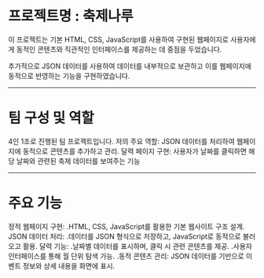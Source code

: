 # 프로젝트명 : 축제나루
이 프로젝트는 기본 HTML, CSS, JavaScript를 사용하여 구현된 웹페이지로
사용자에게 동적인 콘텐츠와 직관적인 인터페이스를 제공하는 데 중점을 두었습니다.

추가적으로 JSON 데이터를 사용하여 데이터를 내부적으로 보관하고 이를 웹페이지에 동적으로 반영하는 기능을 구현하였습니다.
* * *
# 팀 구성 및 역할
4인 1조로 진행된 팀 프로젝트입니다.
저의 주요 역할:
JSON 데이터를 처리하여 웹페이지에 동적으로 콘텐츠를 추가하고 관리.
달력 페이지 구현: 사용자가 날짜를 클릭하면 해당 날짜와 관련된 축제 데이터를 보여주는 기능
* * *
# 주요 기능
정적 웹페이지 구현:
.HTML, CSS, JavaScript를 활용한 기본 웹사이트 구조 설계.
JSON 데이터 처리:
.데이터를 JSON 형식으로 저장하고, JavaScript로 동적으로 불러오고 활용.
달력 기능:
.날짜별 데이터를 표시하며, 클릭 시 관련 콘텐츠를 제공.
.사용자 인터페이스를 통해 월 단위 탐색 가능.
.동적 콘텐츠 관리:
JSON 데이터를 기반으로 이벤트 정보와 상세 내용을 화면에 표시.
